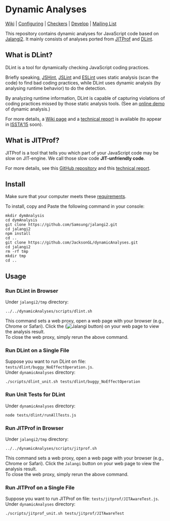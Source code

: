 # Dynamic Analyses 


[Wiki](https://github.com/JacksonGL/dynamicAnalyses/wiki/Wiki-Home) | [Configuring](https://github.com/JacksonGL/dynamicAnalyses/wiki/Configuration) | [Checkers](https://github.com/Berkeley-Correctness-Group/DLint/wiki/DLint-Checkers) | [Develop](https://github.com/JacksonGL/dynamicAnalyses/wiki/Developer-Guide) | [Mailing List](https://groups.google.com/forum/#!forum/dlint)

This repository contains dynamic analyses for JavaScript code based on [Jalangi2](https://github.com/Samsung/jalangi2). It mainly consists of analyses ported from [JITProf](https://github.com/Berkeley-Correctness-Group/JITProf) and [DLint](https://github.com/Berkeley-Correctness-Group/DLint).

What is DLint?
--------------

DLint is a tool for dynamically checking JavaScript coding practices.

Briefly speaking, [JSHint](http://jshint.com/), [JSLint](http://www.jslint.com/) and [ESLint](http://eslint.org/) uses static analysis (scan the code) to find bad coding practices, while DLint uses dynamic analysis (by analysing runtime behavior) to do the detection.

By analyzing runtime information, DLint is capable of capturing violations of coding practices missed by those static analysis tools.
(See an [online demo](https://www.eecs.berkeley.edu/~gongliang13/jalangi_ff/demo_integrated.htm) of dynamic analysis.)

For more details, a [Wiki page](https://github.com/Berkeley-Correctness-Group/DLint/wiki) and a [technical report](http://www.eecs.berkeley.edu/Pubs/TechRpts/2015/EECS-2015-5.pdf) is available (to appear in [ISSTA'15](http://issta2015.cs.uoregon.edu/) soon).

What is JITProf?
----------------
JITProf is a tool that tells you which part of your JavaScript code may be slow on JIT-engine. We call those slow code **JIT-unfriendly code**.  

For more details, see this [GitHub repository](https://github.com/Berkeley-Correctness-Group/JITProf) and this [technical report](http://www.eecs.berkeley.edu/Pubs/TechRpts/2014/EECS-2014-144.pdf).


Install
--------------

Make sure that your computer meets these [requirements](https://github.com/JacksonGL/dynamicAnalyses/wiki/Requirements-for-Running).  

To install, copy and Paste the following command in your console:
```
mkdir dymAnalysis
cd dymAnalysis
git clone https://github.com/Samsung/jalangi2.git
cd jalangi2
npm install
cd ..
git clone https://github.com/JacksonGL/dynamicAnalyses.git
cd jalangi2
rm -rf tmp
mkdir tmp
cd ..
```

Usage
--------------

### Run DLint in Browser
Under ```jalangi2/tmp``` directory:
```
../../dynamicAnalyses/scripts/dlint.sh
```
This command sets a web proxy, open a web page with your browser (e.g., Chrome or Safari).
Click the (![```Jalangi``` button](https://github.com/JacksonGL/dynamicAnalyses/blob/master/doc/jalangi_button.png)) on your web page to view the analysis result.  
To close the web proxy, simply rerun the above command.

### Run DLint on a Single File
Suppose you want to run DLint on file: ```tests/dlint/buggy_NoEffectOperation.js```.  
Under ```dynamicAnalyses``` directory:
```
./scripts/dlint_unit.sh tests/dlint/buggy_NoEffectOperation
```

### Run Unit Tests for DLint
Under ```dynamicAnalyses``` directory:
```
node tests/dlint/runAllTests.js 
```

### Run JITProf in Browser
Under ```jalangi2/tmp``` directory:
```
../../dynamicAnalyses/scripts/jitprof.sh
```
This command sets a web proxy, open a web page with your browser (e.g., Chrome or Safari).
Click the ```Jalangi``` button on your web page to view the analysis result.  
To close the web proxy, simply rerun the above command.

### Run JITProf on a Single File
Suppose you want to run JITProf on file: ```tests/jitprof/JITAwareTest.js```.  
Under ```dynamicAnalyses``` directory:
```
./scripts/jitprof_unit.sh tests/jitprof/JITAwareTest
```
